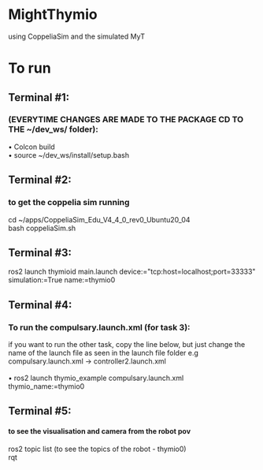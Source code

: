 # MightThymio
using CoppeliaSim and the simulated MyT


# To run 
## Terminal #1:
### (EVERYTIME CHANGES ARE MADE TO THE PACKAGE CD TO THE ~/dev_ws/ folder): <br>
•	Colcon build <br>
•	source ~/dev_ws/install/setup.bash <br>

## Terminal #2:
### to get the coppelia sim running
cd ~/apps/CoppeliaSim_Edu_V4_4_0_rev0_Ubuntu20_04<br>
bash coppeliaSim.sh

## Terminal #3:
ros2 launch thymioid main.launch device:="tcp:host=localhost;port=33333" simulation:=True name:=thymio0


## Terminal #4:
### To run the compulsary.launch.xml (for task 3):
if you want to run the other task, copy the line below, but just change the name of the launch file as seen in the launch file folder e.g compulsary.launch.xml -> controller2.launch.xml  <br>  <br>
• ros2 launch thymio_example compulsary.launch.xml thymio_name:=thymio0 <br>


## Terminal #5:
#### to see the visualisation and camera from the robot pov
ros2 topic list (to see the topics of the robot - thymio0) <br>
rqt


